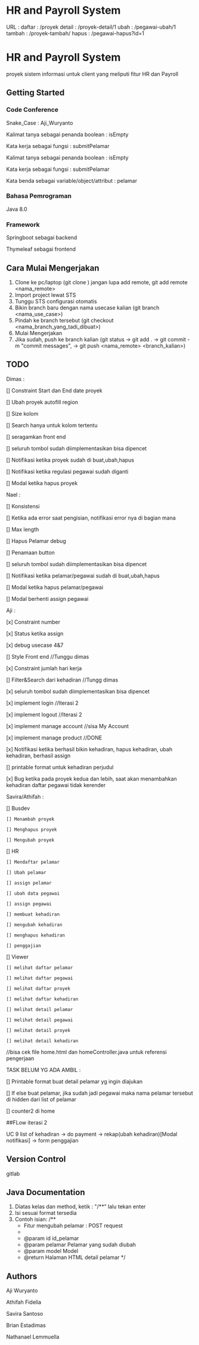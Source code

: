 # HR and Payroll System

URL : 
daftar : /proyek
detail : /proyek-detail/1
ubah : /pegawai-ubah/1
tambah : /proyek-tambah/
hapus : /pegawai-hapus?id=1



# HR and Payroll System

proyek sistem informasi untuk client yang meliputi fitur HR dan Payroll

## Getting Started

### Code Conference
Snake_Case : Aji_Wuryanto

Kalimat tanya sebagai penanda boolean : isEmpty

Kata kerja sebagai fungsi : submitPelamar

Kalimat tanya sebagai penanda boolean : isEmpty

Kata kerja sebagai fungsi : submitPelamar

Kata benda sebagai variable/object/attribut : pelamar

### Bahasa Pemrograman

Java 8.0

### Framework
Springboot sebagai backend

Thymeleaf sebagai frontend

## Cara Mulai Mengerjakan

1. Clone ke pc/laptop (git clone <url>) jangan lupa add remote, git add remote <nama_remote> <url>
2. Import project lewat STS
3. Tunggu STS configurasi otomatis
4. Bikin branch baru dengan nama usecase kalian (git branch <nama_use_case>)
5. Pindah ke branch tersebut (git checkout <nama_branch_yang_tadi_dibuat>)
6. Mulai Mengerjakan
7. Jika sudah, push ke branch kalian (git status -> git add . -> git commit -m "commit messages", -> git push <nama_remote> <branch_kalian>)

## TODO

Dimas : 

[] Constraint Start dan End date proyek

[] Ubah proyek autofill region

[] Size kolom

[] Search hanya untuk kolom tertentu

[] seragamkan front end

[] seluruh tombol sudah diimplementasikan bisa dipencet

[] Notifikasi ketika proyek sudah di buat,ubah,hapus

[] Notifikasi ketika regulasi pegawai sudah diganti

[] Modal ketika hapus proyek

Nael :

[] Konsistensi

[] Ketika ada error saat pengisian, notifikasi error nya di bagian mana

[] Max length

[] Hapus Pelamar debug

[] Penamaan button

[] seluruh tombol sudah diimplementasikan bisa dipencet

[] Notifikasi ketika pelamar/pegawai sudah di buat,ubah,hapus

[] Modal ketika hapus pelamar/pegawai

[] Modal berhenti assign pegawai

Aji :

[x] Constraint number

[x] Status ketika assign

[x] debug usecase 4&7

[] Style Front end //Tunggu dimas

[x] Constraint jumlah hari kerja 

[] Filter&Search dari kehadiran //Tungg dimas

[x] seluruh tombol sudah diimplementasikan bisa dipencet

[x] implement login //Iterasi 2

[x] implement logout //Iterasi 2 

[x] implement manage account	//sisa My Account

[x] implement manage product //DONE

[x] Notifikasi ketika berhasil bikin kehadiran, hapus kehadiran, ubah kehadiran, berhasil assign 

[] printable format untuk kehadiran perjudul

[x] Bug ketika pada proyek kedua dan lebih, saat akan menambahkan kehadiran daftar pegawai tidak kerender

Savira/Athifah : 

[] Busdev
	
	[] Menambah proyek
	
	[] Menghapus proyek
	
	[] Mengubah proyek
	
[] HR

	[] Mendaftar pelamar
	
	[] Ubah pelamar
	
	[] assign pelamar
	
	[] ubah data pegawai
	
	[] assign pegawai

	[] membuat kehadiran

	[] mengubah kehadiran

	[] menghapus kehadiran

	[] penggajian

[] Viewer

	[] melihat daftar pelamar

	[] melihat daftar pegawai

	[] melihat daftar proyek

	[] melihat daftar kehadiran

	[] melihat detail pelamar

	[] melihat detail pegawai

	[] melihat detail proyek

	[] melihat detail kehadiran

//bisa cek file home.html dan homeController.java untuk referensi pengerjaan	

TASK BELUM YG ADA AMBIL :

[] Printable format buat detail pelamar yg ingin diajukan

[] If else buat pelamar, jika sudah jadi pegawai maka nama pelamar tersebut di hidden dari list of pelamar

[] counter2 di home


##FLow iterasi 2

UC 9
list of kehadiran -> do payment -> rekap(ubah kehadiran)[Modal notifikasi] -> form penggajian




## Version Control

gitlab

## Java Documentation
1. Diatas kelas dan method, ketik : "/**" lalu tekan enter
2. Isi sesuai format tersedia
3. Contoh isian:
/**
    * Fitur mengubah pelamar : POST request
	* 
	* @param id      id_pelamar
	* @param pelamar Pelamar yang sudah diubah
	* @param model   Model
	* @return Halaman HTML detail pelamar
*/

## Authors

Aji Wuryanto

Athifah Fidelia 

Savira Santoso

Brian Estadimas

Nathanael Lemmuella

